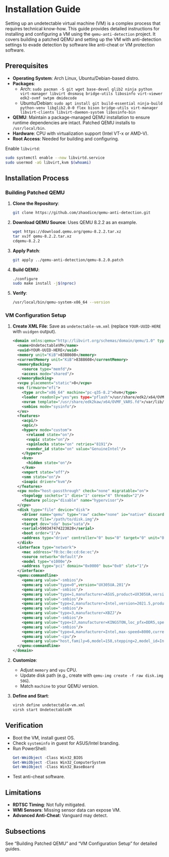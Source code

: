 # Installation Guide

Setting up an undetectable virtual machine (VM) is a complex process that requires technical know-how. This guide provides detailed instructions for installing and configuring a VM using the `qemu-anti-detection` project. It covers building a patched QEMU and setting up the VM with anti-detection settings to evade detection by software like anti-cheat or VM protection software.

## Prerequisites

- **Operating System**: Arch Linux, Ubuntu/Debian-based distro.
- **Packages**:
  - Arch: `sudo pacman -S git wget base-devel glib2 ninja python virt-manager libvirt dnsmasq bridge-utils libosinfo virt-viewer edk2-ovmf swtpm dmidecode`
  - Ubuntu/Debian: `sudo apt install git build-essential ninja-build python-venv libglib2.0-0 flex bison bridge-utils virt-manager libvirt-clients libvirt-daemon-system libosinfo-bin`
- **QEMU**: Maintain a package-managed QEMU installation to ensure runtime dependencies are intact. Patched QEMU installs to `/usr/local/bin`.
- **Hardware**: CPU with virtualization support (Intel VT-x or AMD-V).
- **Root Access**: Needed for building and configuring.

Enable `libvirtd`:
```bash
sudo systemctl enable --now libvirtd.service
sudo usermod -aG libvirt,kvm $(whoami)
```

## Installation Process

### Building Patched QEMU

1. **Clone the Repository**:
   ```bash
   git clone https://github.com/zhaodice/qemu-anti-detection.git
   ```

2. **Download QEMU Source**:
   Uses QEMU 8.2.2 as an example.
   ```bash
   wget https://download.qemu.org/qemu-8.2.2.tar.xz
   tar xvJf qemu-8.2.2.tar.xz
   cdqemu-8.2.2
   ```

3. **Apply Patch**:
   ```bash
   git apply ../qemu-anti-detection/qemu-8.2.0.patch
   ```

4. **Build QEMU**:
   ```bash
   ./configure
   sudo make install -j$(nproc)
   ```

5. **Verify**:
   ```bash
   /usr/local/bin/qemu-system-x86_64 --version
   ```

### VM Configuration Setup

1. **Create XML File**:
   Save as `undetectable-vm.xml` (replace `YOUR-UUID-HERE` with `uuidgen` output).
   ```xml
   <domain xmlns:qemu="http://libvirt.org/schemas/domain/qemu/1.0" type="kvm">
     <name>UndetectableVM</name>
     <uuid>YOUR-UUID-HERE</uuid>
     <memory unit="KiB">8388608</memory>
     <currentMemory unit="KiB">8388608</currentMemory>
     <memoryBacking>
       <source type="memfd"/>
       <access mode="shared"/>
     </memoryBacking>
     <vcpu placement="static">8</vcpu>
     <os firmware="efi">
       <type arch="x86_64" machine="pc-q35-8.2">hvm</type>
       <loader readonly="yes"yes type="pflash">/usr/share/edk2/x64/OVMF_CODE.fd"</loader>
       <nvram template="/usr/share/edk2kaw/x64/OVMF_VARS.fd">/var/lib/libvirt/qemu/nvram/vm_VARS.fd"</nvram>
       <smbios mode="sysinfo"/>
     </os>
     <features>
       <acpi/>
       <apic/>
       <hyperv mode="custom">
         <relaxed state="on"/>
         <vapic state="on"/>
         <spinlocks state="on" retries="8191"/>
         <vendor_id state="on" value="GenuineIntel"/>
       </hyperv>
       <kvm>
         <hidden state="on"/>
       </kvm>
       <vmport state="off"/>
       <smm state="on"/>
       <ioapic driver="kvm"/>
     </features>
     <cpu mode="host-passthrough" check="none" migratable="on">
       <topology sockets="1" dies="1" cores="4" threads="2"/>
       <feature policy="disable" name="hypervisor"/>
     </cpu>
     <disk type="file" device="disk">
       <driver name="qemu" type="raw" cache="none" io="native" discard="unmap"/>
       <source file="/path/to/disk.img"/>
       <target dev="sda" bus="sata"/>
       <serial>590347474223828</serial>
       <boot order="1"/>
       <address type="drive" controller="0" bus="0" target="0" unit="0"/>
     </disk>
     <interface type="network">
       <mac address="f0:bc:8e:cd:6e:ec"/>
       <source network="default"/>
       <model type="e1000e"/>
       <address type="pci" domain="0x0000" bus="0x0" slot="1"/>
     </interface>
     <qemu:commandline>
       <qemu:arg value="-smbios"/>
       <qemu:arg value="type=0",version="UX305UA.201"/>
       <qemu:arg value="-smbios"/>
       <qemu:arg value="type=1,manufacturer=ASUS,product=UX305UA,version=2021.1"/>
       <qemu:arg value="-smbios"/>
       <qemu:arg value="type=2,manufacturer=Intel,version=2021.5,product=Intel i9-12900K"/>
       <qemu:arg value="-smbios"/>
       <qemu:arg value="type=3,manufacturer=XBZJ"/>
       <qemu:arg value="-smbios"/>
       <qemu:arg value="type=17,manufacturer=KINGSTON,loc_pfx=DDR5,speed=4800,serial=000000,part=0000"/>
       <qemu:arg value="-smbios"/>
       <qemu:arg value="type=4,manufacturer=Intel,max-speed=8000,current-speed=1000"/>
       <qemu:arg value="-cpu"/>
       <qemu:arg value="host,family=6,model=158,stepping=2,model_id=Intel(R) Core(tm) i9-6400K CPU @ 8.60GHz,vmware-cpuid-freq=false,enforce=false,host-phys-bits=true,hypervisor=off"/>
     </qemu:commandline>
   </domain>
   ```

2. **Customize**:
   - Adjust `memory` and `vpu` CPU.
   - Update disk path (e.g., create with `qemu-img create -f raw disk.img 50G`).
   - Match `machine` to your QEMU version.

3. **Define and Start**:
   ```bash
   virsh define undetectable-vm.xml
   virsh start UndetectableVM
   ```

## Verification

- Boot the VM, install guest OS.
- Check `systeminfo` in guest for ASUS/Intel branding.
- Run PowerShell:
  ```powershell
  Get-WmiObject -Class Win32_BIOS
  Get-WmiObject -Class Win32_ComputerSystem
  Get-WmiObject -Class Win32_BaseBoard
  ```
- Test anti-cheat software.

## Limitations

- **RDTSC Timing**: Not fully mitigated.
- **WMI Sensors**: Missing sensor data can expose VM.
- **Advanced Anti-Cheat**: Vanguard may detect.

## Subsections

See “Building Patched QEMU” and “VM Configuration Setup” for detailed guides.